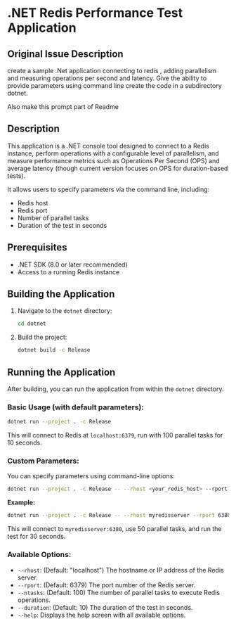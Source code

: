 # .NET Redis Performance Test Application

## Original Issue Description

create a sample .Net application connecting to redis , adding parallelism and measuring operations per second and latency. Give the ability to provide parameters using command line create the code in a subdirectory dotnet.

Also make this prompt part of Readme

## Description

This application is a .NET console tool designed to connect to a Redis instance, perform operations with a configurable level of parallelism, and measure performance metrics such as Operations Per Second (OPS) and average latency (though current version focuses on OPS for duration-based tests).

It allows users to specify parameters via the command line, including:
- Redis host
- Redis port
- Number of parallel tasks
- Duration of the test in seconds

## Prerequisites

- .NET SDK (8.0 or later recommended)
- Access to a running Redis instance

## Building the Application

1. Navigate to the `dotnet` directory:
   ```bash
   cd dotnet
   ```
2. Build the project:
   ```bash
   dotnet build -c Release
   ```

## Running the Application

After building, you can run the application from within the `dotnet` directory.

### Basic Usage (with default parameters):

```bash
dotnet run --project . -c Release
```

This will connect to Redis at `localhost:6379`, run with 100 parallel tasks for 10 seconds.

### Custom Parameters:

You can specify parameters using command-line options:

```bash
dotnet run --project . -c Release -- --rhost <your_redis_host> --rport <your_redis_port> --ntasks <number_of_tasks> --duration <test_duration_seconds>
```

**Example:**

```bash
dotnet run --project . -c Release -- --rhost myredisserver --rport 6380 --ntasks 50 --duration 30
```

This will connect to `myredisserver:6380`, use 50 parallel tasks, and run the test for 30 seconds.

### Available Options:

- `--rhost`: (Default: "localhost") The hostname or IP address of the Redis server.
- `--rport`: (Default: 6379) The port number of the Redis server.
- `--ntasks`: (Default: 100) The number of parallel tasks to execute Redis operations.
- `--duration`: (Default: 10) The duration of the test in seconds.
- `--help`: Displays the help screen with all available options.

```
